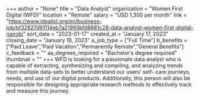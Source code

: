 +++
author = "None"
title = "Data Analyst"
organization = "Women First Digital (WFD)"
location = "Remote"
salary = "USD 1,300 per month"
link = "https://www.idealist.org/en/business-job/bf32927d91114eb7a21993bfd8881c28-data-analyst-women-first-digital-nairobi"
sort_date = "2023-01-17"
created_at = "January 17, 2023"
closing_date = "January 18, 2023"
a_job_type = ["Full Time"]
b_benefits = ["Paid Leave","Paid Vacation","Permanently Remote","General Benefits"]
c_feedback = ""
aa_degrees_required = "Bachelor's degree required"
thumbnail = ""
+++
WFD is looking for a passionate data analyst who is capable of extracting, synthesizing and compiling, and analyzing trends from multiple data-sets to better understand our users’ self- care journeys, needs, and use of our digital products. Additionally, this person will also be responsible for designing appropriate research methods to effectively track and measure this journey.
